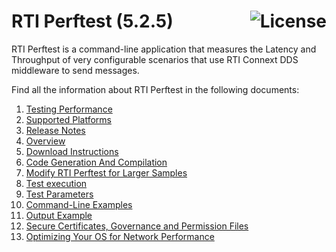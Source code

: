 # RTI Perftest (5.2.5) [<img alt="License" src="https://img.shields.io/badge/License-EPL%201.0-red.svg" align="right" />](https://opensource.org/licenses/EPL-1.0)

RTI Perftest is a command-line application that measures the Latency and Throughput of very configurable scenarios that use RTI Connext DDS middleware to send messages.

Find all the information about RTI Perftest in the following documents:

1.  [Testing Performance](srcDoc/md/testing_performance.md)
2.  [Supported Platforms](srcDoc/md/supported_platforms.md)
3.  [Release Notes](srcDoc/md/release_notes.md)
4.  [Overview](srcDoc/md/overview.md)
5.  [Download Instructions](srcDoc/md/download_instructions.md)
6.  [Code Generation And Compilation](srcDoc/md/code_generation_and_compilation.md)
7.  [Modify RTI Perftest for Larger Samples](srcDoc/md/large_samples.md)
8.  [Test execution](srcDoc/md/execution.md)
9.  [Test Parameters](srcDoc/md/test_parameters.md)
10. [Command-Line Examples](srcDoc/md/command_line_examples.md)
11. [Output Example](srcDoc/md/output_example.md)
12. [Secure Certificates, Governance and Permission Files](srcDoc/md/secure.md)
13. [Optimizing Your OS for Network Performance](srcDoc/md/optimizing.md)
